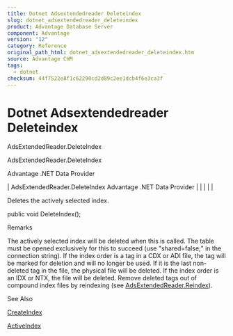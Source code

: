 ```yaml
---
title: Dotnet Adsextendedreader Deleteindex
slug: dotnet_adsextendedreader_deleteindex
product: Advantage Database Server
component: Advantage
version: "12"
category: Reference
original_path_html: dotnet_adsextendedreader_deleteindex.htm
source: Advantage CHM
tags:
  - dotnet
checksum: 44f7522e8f1c62290cd2d89c2ee1dcb4f6e3ca3f
---
```


# Dotnet Adsextendedreader Deleteindex

AdsExtendedReader.DeleteIndex

AdsExtendedReader.DeleteIndex

Advantage .NET Data Provider

| AdsExtendedReader.DeleteIndex  Advantage .NET Data Provider |  |  |  |  |

Deletes the actively selected index.

public void DeleteIndex();

Remarks

The actively selected index will be deleted when this is called. The table must be opened exclusively for this to succeed (use "shared=false;" in the connection string). If the index order is a tag in a CDX or ADI file, the tag will be marked for deletion and will no longer be used. If it is the last non-deleted tag in the file, the physical file will be deleted. If the index order is an IDX or NTX, the file will be deleted. Remove deleted tags out of compound index files by reindexing (see [AdsExtendedReader.Reindex](dotnet_adsextendedreader_reindex.md)).

See Also

[CreateIndex](dotnet_adsextendedreader_createindex.md)

[ActiveIndex](dotnet_adsextendedreader_activeindex.md)
